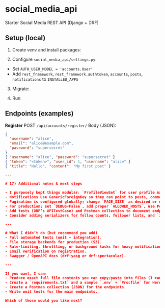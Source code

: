 # social_media_api

Starter Social Media REST API (Django + DRF)

## Setup (local)

1. Create venv and install packages:

2. Configure `social_media_api/settings.py`:
- Set `AUTH_USER_MODEL = 'accounts.User'`
- Add `rest_framework`, `rest_framework.authtoken`, `accounts`, `posts`, `notifications` to `INSTALLED_APPS`

3. Migrate:

4. Run:

## Endpoints (examples)

**Register**
POST `/api/accounts/register/`
Body (JSON):
```json
{
  "username": "alice",
  "email": "alice@example.com",
  "password": "supersecret"
}
{ "username": "alice", "password": "supersecret" }
{ "token": "<token>", "user_id": 1, "username": "alice" }
{ "title": "Hello", "content": "My first post" }

---

# 17) Additional notes & next steps

- I purposely kept things modular: `ProfileViewSet` for user profile management and follow actions, `PostViewSet` + `CommentViewSet` for posts/comments.
- Notifications use GenericForeignKey so they can point to posts, comments or other targets.
- Pagination is configured globally; change `PAGE_SIZE` as desired or use `LimitOffsetPagination`.
- For production: set `DEBUG=False`, add proper `ALLOWED_HOSTS`, use Postgres, configure static & media files (S3), add HTTPS settings, configure Gunicorn + Nginx, and secure secret keys using environment variables.
- Add tests (DRF’s APITestCase) and Postman collection to document endpoints.
- Consider adding serializers for follow counts, follower lists, and `is_following` boolean in user serializer for UX.

---

# What I didn’t do (but recommend you add)
- Full automated tests (unit + integration).
- File storage backends for production (S3).
- Rate-limiting, throttling, or background tasks for heavy notifications (Celery).
- Email verification on registration.
- Swagger / OpenAPI docs (drf-yasg or drf-spectacular).

---

If you want, I can:
- Produce exact full file contents you can copy/paste into files (I can produce them in this chat).
- Create a `requirements.txt` and a sample `.env` + `Procfile` for Heroku.
- Create a Postman collection (JSON) for the endpoints.
- Write unit tests for the main endpoints.

Which of those would you like next?
